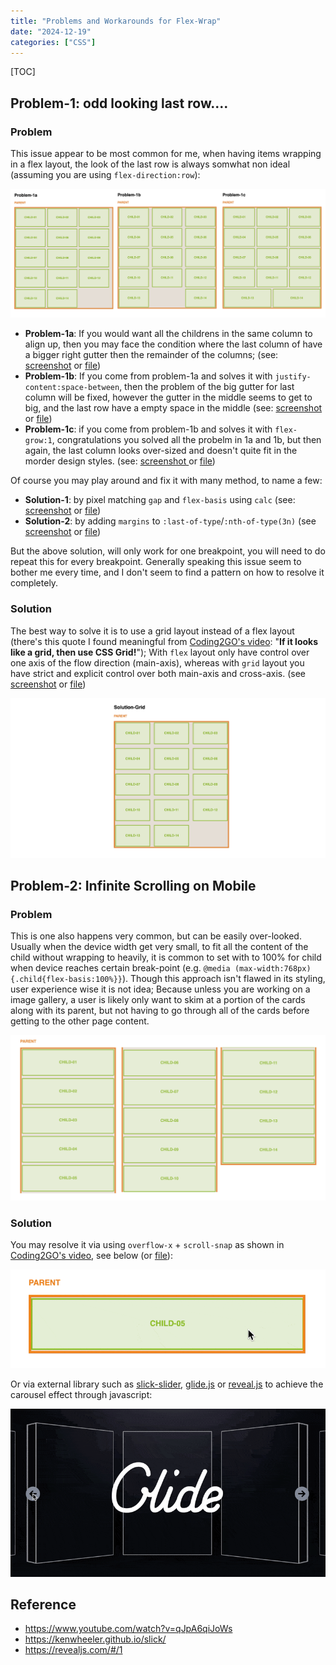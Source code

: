```yaml
---
title: "Problems and Workarounds for Flex-Wrap"
date: "2024-12-19"
categories: ["CSS"]
---
```


[TOC]



## Problem-1: odd looking last row....

### Problem

This issue appear to be most common for me, when having items wrapping in a flex layout, the look of the last row is always somwhat non ideal (assuming you are using `flex-direction:row`): 

![2024-12-19T223601](2024-12-19T223601.png)

-   **Problem-1a**: If you would want all the childrens in the same column to align up, then you may face the condition where the last column of have a bigger right gutter then the remainder of the columns; (see: [screenshot](2024-12-19T215837.png) or [file](problem-1a.html)) 
-   **Problem-1b**: If you come from problem-1a and solves it with `justify-content:space-between`, then the problem of the big gutter for last column will be fixed, however the gutter in the middle seems to get to big, and the last row have a empty space in the middle (see: [screenshot](2024-12-19T215823.png) or [file](problem-1b.html))
-   **Problem-1c**: if you come from problem-1b and solves it with `flex-grow:1`, congratulations you solved all the probelm in 1a and 1b, but then again, the last column looks over-sized and doesn't quite fit in the morder design styles. (see: [screenshot ](2024-12-19T220045.png)or [file](problem-1c.html))

Of course you may play around and fix it with many method, to name a few: 

-   **Solution-1**: by pixel matching `gap` and `flex-basis` using `calc`  (see: [screenshot](2024-12-19T221133.png) or [file](problem-1-solution-1.html))
-   **Solution-2**: by adding `margins` to `:last-of-type`/`:nth-of-type(3n)`  (see [screenshot](2024-12-19T222601.png) or [file](problem-1-solution-2.html))

But the above solution, will only work for one breakpoint, you will need to do repeat this for every breakpoint. Generally speaking this issue seem to bother me every time, and I don't seem to find a pattern on how to resolve it completely. 

### Solution

The best way to solve it is to use a grid layout instead of a flex layout (there's this quote I found meaningful from [Coding2GO's video](https://www.youtube.com/watch?v=qJpA6qiJoWs): "**If it looks like a grid, then use CSS Grid!**"); With `flex` layout only have control over one axis of the flow direction (main-axis), whereas with `grid` layout you have strict and explicit control over both main-axis and cross-axis. (see [screenshot](2024-12-19T223521.png) or [file](problem-1-solution-grid.html))

![2024-12-19T223729](2024-12-19T223729.png)

## Problem-2: Infinite Scrolling on Mobile

### Problem

This is one also happens very common, but can be easily over-looked. Usually when the device width get very small, to fit all the content of the child without  wrapping to heavily, it is common to set with to 100% for child when device reaches certain break-point (e.g. `@media (max-width:768px){.child{flex-basis:100%}}`). Though this approach isn't flawed in its styling, user experience wise it is not idea; Because unless you are working on a image gallery, a user is likely only want to skim at a portion of the cards along with its parent, but not having to go through all of the cards before getting to the other page content.

![2024-12-19T224811](2024-12-19T224811.png)

### Solution

You may resolve it via using `overflow-x` + `scroll-snap` as shown in  [Coding2GO's video](https://www.youtube.com/watch?v=qJpA6qiJoWs), see below (or [file](problem-2-solution-1.html)): 

![2024-12-19T225618](2024-12-19T225618.gif)

Or via external library such as [slick-slider](https://kenwheeler.github.io/slick/), [glide.js](https://glidejs.com/) or [reveal.js](https://revealjs.com/#/1) to achieve the carousel effect through javascript: 

![2024-12-19T225859](2024-12-19T225859.gif)





## Reference

-   https://www.youtube.com/watch?v=qJpA6qiJoWs
-   https://kenwheeler.github.io/slick/
-   https://revealjs.com/#/1
